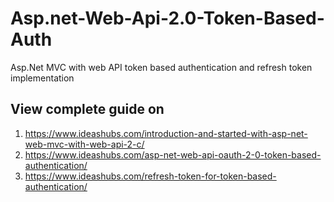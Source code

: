 # Asp.net-Web-Api-2.0-Token-Based-Auth
Asp.Net MVC with web API token based authentication and refresh token implementation 


## View complete guide on
1. https://www.ideashubs.com/introduction-and-started-with-asp-net-web-mvc-with-web-api-2-c/
2. https://www.ideashubs.com/asp-net-web-api-oauth-2-0-token-based-authentication/
3. https://www.ideashubs.com/refresh-token-for-token-based-authentication/
